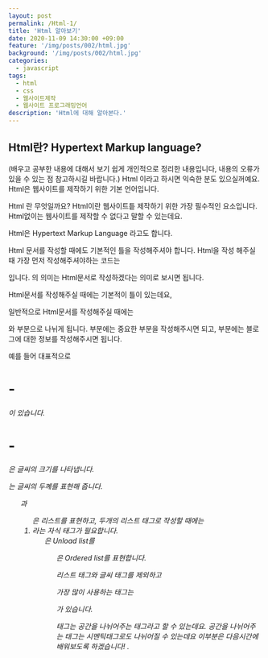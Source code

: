 ```yaml
---
layout: post
permalink: /Html-1/
title: 'Html 알아보기'
date: 2020-11-09 14:30:00 +09:00
feature: '/img/posts/002/html.jpg'
background: '/img/posts/002/html.jpg'
categories:
  - javascript
tags:
  - html
  - css
  - 웹사이트제작
  - 웹사이트 프로그래밍언어
description: 'Html에 대해 알아본다.'
---
```


## Html란? Hypertext Markup language?

(배우고 공부한 내용에 대해서 보기 쉽게 개인적으로 정리한 내용입니다,
내용의 오류가 있을 수 있는 점 참고하시길 바랍니다.)
Html 이라고 하시면 익숙한 분도 있으실꺼예요.
Html은 웹사이트를 제작하기 위한 기본 언어입니다.

Html  란 무엇일까요?
Html이란 웹사이트틑 제작하기 위한 가장 필수적인 요소입니다.
Html없이는 웹사이트를 제작할 수 없다고 말할 수 있는데요.

Html은 Hypertext Markup Language 라고도 합니다.


Html 문서를 작성할 때에도 기본적인 틀을 작성해주셔야 합니다.
Html을 작성 해주실 때 가장 먼저 작성해주셔야하는 코드는
<!DOCTYPE html>입니다.

<!DOCTYPE html>의 의미는 Html문서로 작성하겠다는 의미로 보시면 됩니다.
Html문서를 작성해주실 때에는 기본적이 틀이 있는데요,

일반적으로 Html문서를 작성해주실 때에는
<head>와 <Body>부분으로 나뉘게 됩니다.

<head>부분에는 중요한 부분을 작성해주시면 되고,
<body>부분에는 블로그에 대한 정보를 작성해주시면 됩니다.

예를 들어 대표적으로 <H1>-<H6>이 있습니다.

<H1>-<H6>은 글씨의 크기를 나타냅니다.

<bold> 는 글씨의 두꼐를 표현해 줍니다.

<ul>과 <ol>은 리스트를 표현하고,
두개의 리스트 태그로 작성할 때에는 <li>라는 자식 태그가 필요합니다.

<ul>은 Unload list를
<ol>은 Ordered list를 표현합니다.

리스트 태그와 글씨 태그를 제외하고

가장 많이 사용하는 태그는 <div>가 있습니다.

<div>태그는 공간을 나뉘어주는 태그라고 할 수 있는데요.
공간을 나뉘어주는 태그는 시멘틱태그로도 나뉘어질 수 있는데요
이부분은 다음시간에 배워보도록 하겠습니다! .
